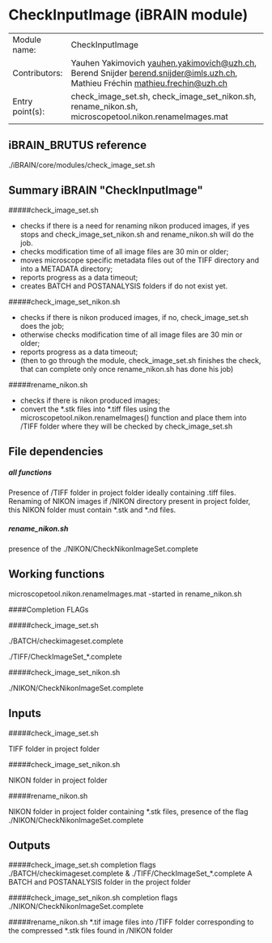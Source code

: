# CheckInputImage (iBRAIN module)

|||
|---|---|
| Module name: | CheckInputImage |
| Contributors: | Yauhen Yakimovich <yauhen.yakimovich@uzh.ch>, Berend Snijder <berend.snijder@imls.uzh.ch>, Mathieu Fréchin <mathieu.frechin@uzh.ch> |
| Entry point(s): | check_image_set.sh, check_image_set_nikon.sh, rename_nikon.sh, microscopetool.nikon.renameImages.mat |


## iBRAIN_BRUTUS reference 

 ./iBRAIN/core/modules/check_image_set.sh

## Summary iBRAIN "CheckInputImage"

#####check_image_set.sh
 - checks if there is a need for renaming nikon produced images, if yes stops and check_image_set_nikon.sh and rename_nikon.sh will do the job.
 - checks modification time of all image files are 30 min or older;  
 - moves microscope specific metadata files out of the TIFF directory and into a METADATA directory;  
 - reports progress as a data timeout;
 - creates BATCH and POSTANALYSIS folders if do not exist yet.

#####check_image_set_nikon.sh
 - checks if there is nikon produced images, if no, check_image_set.sh does the job; 
 - otherwise checks modification time of all image files are 30 min or older;
 - reports progress as a data timeout;
 - (then to go through the module, check_image_set.sh finishes the check, that can complete only once rename_nikon.sh has done his job)

#####rename_nikon.sh
 - checks if there is nikon produced images;
 - convert the *.stk files into *.tiff files using the microscopetool.nikon.renameImages() function and place them into /TIFF folder where they will be checked by check_image_set.sh


## File dependencies

##### all functions
Presence of /TIFF folder in project folder ideally containing .tiff files.
Renaming of NIKON images if /NIKON directory present in project folder, this NIKON folder must contain *.stk and *.nd files.

##### rename_nikon.sh
presence of the ./NIKON/CheckNikonImageSet.complete

## Working functions
microscopetool.nikon.renameImages.mat   -started in rename_nikon.sh

####Completion FLAGs

#####check_image_set.sh 

./BATCH/checkimageset.complete

./TIFF/CheckImageSet_*.complete

#####check_image_set_nikon.sh

./NIKON/CheckNikonImageSet.complete

## Inputs
#####check_image_set.sh

TIFF folder in project folder

#####check_image_set_nikon.sh

NIKON folder in project folder

#####rename_nikon.sh

NIKON folder in project folder containing *.stk files,
presence of the flag ./NIKON/CheckNikonImageSet.complete

## Outputs
#####check_image_set.sh
completion flags ./BATCH/checkimageset.complete & ./TIFF/CheckImageSet_*.complete
A BATCH and POSTANALYSIS folder in the project folder

#####check_image_set_nikon.sh
completion flags ./NIKON/CheckNikonImageSet.complete

#####rename_nikon.sh
*.tif image files into /TIFF folder corresponding to the compressed *.stk files found in /NIKON folder

